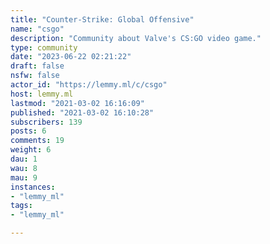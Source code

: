 ```yaml
---
title: "Counter-Strike: Global Offensive" 
name: "csgo"
description: "Community about Valve's CS:GO video game."
type: community
date: "2023-06-22 02:21:22"
draft: false
nsfw: false
actor_id: "https://lemmy.ml/c/csgo"
host: lemmy.ml
lastmod: "2021-03-02 16:16:09"
published: "2021-03-02 16:10:28"
subscribers: 139
posts: 6
comments: 19
weight: 6
dau: 1
wau: 8
mau: 9
instances:
- "lemmy_ml"
tags: 
- "lemmy_ml"

---
```

